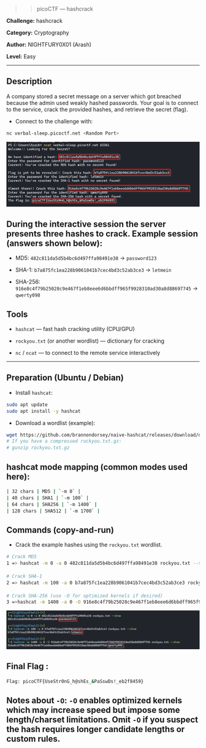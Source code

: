 >> picoCTF — hashcrack 

**Challenge:** hashcrack   

**Category:** Cryptography

**Author:** NIGHTFURY0X01 (Arash)

**Level:** Easy

--- 

## Description
A company stored a secret message on a server which got breached because the admin used weakly hashed passwords. Your goal is to connect to the service, crack the provided hashes, and retrieve the secret (flag).

+ Connect to the challenge with:

```bash
nc verbal-sleep.picoctf.net <Random Port>
```

![step1](image/1.png)

## During the interactive session the server presents three hashes to crack. Example session (answers shown below):

- MD5: `482c811da5d5b4bc6d497ffa98491e38` → `password123`  

- SHA-1: `b7a875fc1ea228b9061041b7cec4bd3c52ab3ce3` → `letmein`  

- SHA-256: `916e8c4f79b25028c9e467f1eb8eee6d6bbdff965f9928310ad30a8d88697745` → `qwerty098`

## Tools
- `hashcat` — fast hash cracking utility (CPU/GPU)

- `rockyou.txt` (or another wordlist) — dictionary for cracking

- `nc` / `ncat` — to connect to the remote service interactively

---

## Preparation (Ubuntu / Debian)

+ Install `hashcat`:
```bash
sudo apt update
sudo apt install -y hashcat
```
+ Download a wordlist (example):
```bash
wget https://github.com/brannondorsey/naive-hashcat/releases/download/data/rockyou.txt
# If you have a compressed rockyou.txt.gz:
# gunzip rockyou.txt.gz
```

## hashcat mode mapping (common modes used here):
```bash
| 32 chars | MD5 | `-m 0` |
| 40 chars | SHA1 | `-m 100` |
| 64 chars | SHA256 | `-m 1400` |
| 128 chars | SHA512 | `-m 1700` |
```

## Commands (copy-and-run) 
+ Crack the example hashes using the `rockyou.txt` wordlist.

```bash
# Crack MD5
1 => hashcat -m 0 -a 0 482c811da5d5b4bc6d497ffa98491e38 rockyou.txt --show

# Crack SHA-1
2 => hashcat -m 100 -a 0 b7a875fc1ea228b9061041b7cec4bd3c52ab3ce3 rockyou.txt --show

# Crack SHA-256 (use -O for optimized kernels if desired)
3 =>hashcat -m 1400 -a 0 -O 916e8c4f79b25028c9e467f1eb8eee6d6bbdff965f9928310ad30a8d88697745 rockyou.txt --show
```
![step2](image/2.png)

## Final Flag :
```bash
Flag: picoCTF{UseStr0nG_h@shEs_&PaSswDs!_eb2f8459}
```

## Notes about `-O`: `-O` enables optimized kernels which may increase speed but impose some length/charset limitations. Omit `-O` if you suspect the hash requires longer candidate lengths or custom rules.

